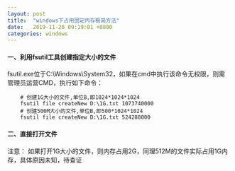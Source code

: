 ```yaml
---
layout: post
title:  "windows下占用固定内存极简方法"
date:   2019-11-26 09:19:01 +0800
categories: windows
---
```

#### 一、利用fsutil工具创建指定大小的文件
fsutil.exe位于C:\Windows\System32，如果在cmd中执行该命令无权限，则需管理员运营CMD，执行如下命令：

```shell script
    # 创建1G大小的文件,单位B,即1024*1024*1024
    fsutil file createNew D:\1G.txt 1073740000
    # 创建500M大小的文件,单位B,即500*1024*1024
    fsutil file createNew D:\1G.txt 524288000
```

#### 二、直接打开文件
注意： 如果打开1G大小的文件，则内存占用2G，同理512M的文件实际占用1G内存，具体原因未知，待查证